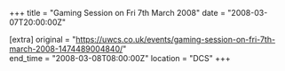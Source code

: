 +++
title = "Gaming Session on Fri 7th March 2008"
date = "2008-03-07T20:00:00Z"

[extra]
original = "https://uwcs.co.uk/events/gaming-session-on-fri-7th-march-2008-1474489004840/"    
end_time = "2008-03-08T08:00:00Z"
location = "DCS"
+++




